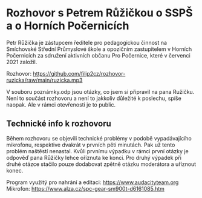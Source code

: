 # Rozhovor s Petrem Růžičkou o SSPŠ a o Horních Počernicích
Petr Růžička je zástupcem ředitele pro pedagogickou činnost na Smíchovské Střední Průmyslové škole a opozičním zastupitelem v Horních Počernicích za sdružení aktivních občanu Pro Počernice, které v červenci 2021 založil.

Rozhovor: https://github.com/filip2cz/rozhovor-ruzicka/raw/main/ruzicka.mp3

V souboru poznámky.odp jsou otázky, co jsem si připravil na pana Ružičku. Není to součást rozhovoru a není to jakkoliv důležité k poslechu, spíše naopak. Ale v rámci otevřenosti je to public.

## Technické info k rozhovoru
Během rozhovoru se objevili technické problémy v podobě vypadávajícího mikrofonu, respektive dvakrát v prvních pěti minutách. Pak už tento problém naštěstí nenastal. Kvůli prvnímu výpadku v rámci první otázky je odpověď pana Růžičky lehce oříznuta ke konci. Pro druhý výpadek při druhé otázce stačilo pouze dodabovat zpětně otázku moderátora a uříznout konec.

Program využitý pro nahrání a editaci: https://www.audacityteam.org  
Mikrofon: https://www.alza.cz/spc-gear-sm900t-d6161085.htm
